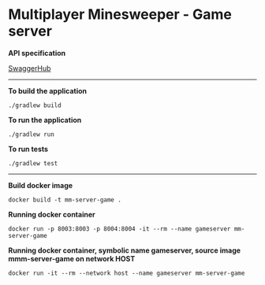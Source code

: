 # Multiplayer Minesweeper - Game server

**API specification**

[SwaggerHub](https://app.swaggerhub.com/apis/fmuratori/multiplayer-minesweeper-game-service/1.0.0)

---

**To build the application**

`
./gradlew build
`

**To run the application**

`
./gradlew run
`

**To run tests**

`
./gradlew test
`

---

**Build docker image**

`
docker build -t mm-server-game .
`

**Running docker container**

`
docker run -p 8003:8003 -p 8004:8004 -it --rm --name gameserver mm-server-game
`


**Running docker container, symbolic name gameserver, source image mmm-server-game on network HOST**

`
docker run -it --rm --network host --name gameserver mm-server-game
`